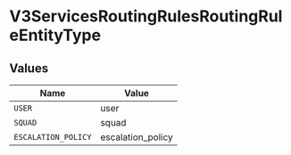 # V3ServicesRoutingRulesRoutingRuleEntityType


## Values

| Name                | Value               |
| ------------------- | ------------------- |
| `USER`              | user                |
| `SQUAD`             | squad               |
| `ESCALATION_POLICY` | escalation_policy   |